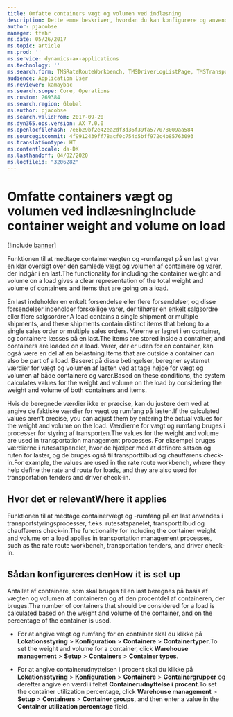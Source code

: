 ```yaml
---
title: Omfatte containers vægt og volumen ved indlæsning
description: Dette emne beskriver, hvordan du kan konfigurere og anvende en funktion til at medtage containervægt og -rumfang på laster.
author: pjacobse
manager: tfehr
ms.date: 05/26/2017
ms.topic: article
ms.prod: ''
ms.service: dynamics-ax-applications
ms.technology: ''
ms.search.form: TMSRateRouteWorkbench, TMSDriverLogListPage, TMSTransportationTender
audience: Application User
ms.reviewer: kamaybac
ms.search.scope: Core, Operations
ms.custom: 269384
ms.search.region: Global
ms.author: pjacobse
ms.search.validFrom: 2017-09-20
ms.dyn365.ops.version: AX 7.0.0
ms.openlocfilehash: 7e6b29bf2e42ea2df3d36f39fa577078009aa584
ms.sourcegitcommit: 4f9912439ff78acf0c754d5bff972c4b85763093
ms.translationtype: HT
ms.contentlocale: da-DK
ms.lasthandoff: 04/02/2020
ms.locfileid: "3206282"
---
```

# <a name="include-container-weight-and-volume-on-load"></a><span data-ttu-id="7cb98-103">Omfatte containers vægt og volumen ved indlæsning</span><span class="sxs-lookup"><span data-stu-id="7cb98-103">Include container weight and volume on load</span></span>

[!include [banner](../includes/banner.md)]

<span data-ttu-id="7cb98-104">Funktionen til at medtage containervægten og -rumfanget på en last giver en klar oversigt over den samlede vægt og volumen af containere og varer, der indgår i en last.</span><span class="sxs-lookup"><span data-stu-id="7cb98-104">The functionality for including the container weight and volume on a load gives a clear representation of the total weight and volume of containers and items that are going on a load.</span></span>

<span data-ttu-id="7cb98-105">En last indeholder en enkelt forsendelse eller flere forsendelser, og disse forsendelser indeholder forskellige varer, der tilhører en enkelt salgsordre eller flere salgsordrer.</span><span class="sxs-lookup"><span data-stu-id="7cb98-105">A load contains a single shipment or multiple shipments, and these shipments contain distinct items that belong to a single sales order or multiple sales orders.</span></span> <span data-ttu-id="7cb98-106">Varerne er lagret i en container, og containere læsses på en last.</span><span class="sxs-lookup"><span data-stu-id="7cb98-106">The items are stored inside a container, and containers are loaded on a load.</span></span> <span data-ttu-id="7cb98-107">Varer, der er uden for en container, kan også være en del af en belastning.</span><span class="sxs-lookup"><span data-stu-id="7cb98-107">Items that are outside a container can also be part of a load.</span></span> <span data-ttu-id="7cb98-108">Baseret på disse betingelser, beregner systemet værdier for vægt og volumen af lasten ved at tage højde for vægt og volumen af både containere og varer.</span><span class="sxs-lookup"><span data-stu-id="7cb98-108">Based on these conditions, the system calculates values for the weight and volume on the load by considering the weight and volume of both containers and items.</span></span>

<span data-ttu-id="7cb98-109">Hvis de beregnede værdier ikke er præcise, kan du justere dem ved at angive de faktiske værdier for vægt og rumfang på lasten.</span><span class="sxs-lookup"><span data-stu-id="7cb98-109">If the calculated values aren’t precise, you can adjust them by entering the actual values for the weight and volume on the load.</span></span> <span data-ttu-id="7cb98-110">Værdierne for vægt og rumfang bruges i processer for styring af transporten.</span><span class="sxs-lookup"><span data-stu-id="7cb98-110">The values for the weight and volume are used in transportation management processes.</span></span> <span data-ttu-id="7cb98-111">For eksempel bruges værdierne i rutesatspanelet, hvor de hjælper med at definere satsen og ruten for laster, og de bruges også til transporttilbud og chaufførens check-in.</span><span class="sxs-lookup"><span data-stu-id="7cb98-111">For example, the values are used in the rate route workbench, where they help define the rate and route for loads, and they are also used for transportation tenders and driver check-in.</span></span>

## <a name="where-it-applies"></a><span data-ttu-id="7cb98-112">Hvor det er relevant</span><span class="sxs-lookup"><span data-stu-id="7cb98-112">Where it applies</span></span>

<span data-ttu-id="7cb98-113">Funktionen til at medtage containervægt og -rumfang på en last anvendes i transportstyringsprocesser, f.eks. rutesatspanelet, transporttilbud og chaufførens check-in.</span><span class="sxs-lookup"><span data-stu-id="7cb98-113">The functionality for including the container weight and volume on a load applies in transportation management processes, such as the rate route workbench, transportation tenders, and driver check-in.</span></span>

## <a name="how-it-is-set-up"></a><span data-ttu-id="7cb98-114">Sådan konfigureres den</span><span class="sxs-lookup"><span data-stu-id="7cb98-114">How it is set up</span></span>

<span data-ttu-id="7cb98-115">Antallet af containere, som skal bruges til en last beregnes på basis af vægten og volumen af containeren og af den procentdel af containeren, der bruges.</span><span class="sxs-lookup"><span data-stu-id="7cb98-115">The number of containers that should be considered for a load is calculated based on the weight and volume of the container, and on the percentage of the container is used.</span></span>

-   <span data-ttu-id="7cb98-116">For at angive vægt og rumfang for en container skal du klikke på **Lokationsstyring** \> **Konfiguration** \> **Containere** \> **Containertyper**.</span><span class="sxs-lookup"><span data-stu-id="7cb98-116">To set the weight and volume for a container, click **Warehouse management** \> **Setup** \> **Containers** \> **Container types**.</span></span>

-   <span data-ttu-id="7cb98-117">For at angive containerudnyttelsen i procent skal du klikke på **Lokationsstyring** \> **Konfiguration** \> **Containere** \> **Containergrupper** og derefter angive en værdi i feltet **Containerudnyttelse i procent**.</span><span class="sxs-lookup"><span data-stu-id="7cb98-117">To set the container utilization percentage, click **Warehouse management** \> **Setup** \> **Containers** \> **Container groups**, and then enter a value in the **Container utilization percentage** field.</span></span>
